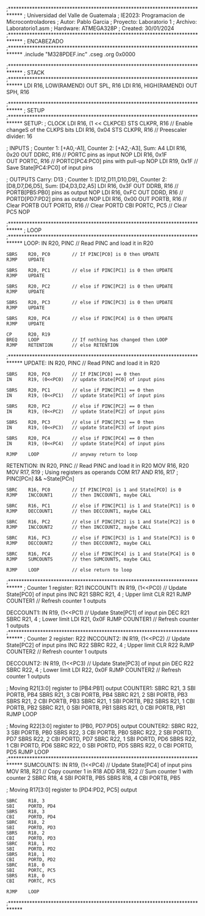  ;*****************************************************************************
 ; Universidad del Valle de Guatemala
 ; IE2023: Programacion de Microcontroladores
 ; Autor: Pablo Garcia
 ; Proyecto: Laboratorio 1
 ; Archivo: Laboratorio1.asm
 ; Hardware: ATMEGA328P
 ; Created: 30/01/2024
 ;*****************************************************************************
 ; ENCABEZADO
 ;*****************************************************************************
 .include "M328PDEF.inc"
 .cseg
 .org 0x0000

 ;*****************************************************************************
 ; STACK
 ;*****************************************************************************
	LDI		R16, LOW(RAMEND)
	OUT		SPL, R16
	LDI		R16, HIGH(RAMEND)
	OUT		SPH, R16

 ;*****************************************************************************
 ; SETUP
 ;*****************************************************************************
 SETUP:
 ; CLOCK
	LDI		R16, (1 << CLKPCE)
	STS		CLKPR, R16		// Enable changeS of the CLKPS bits
	LDI		R16, 0x04
	STS		CLKPR, R16		// Preescaler divider: 16	

 ; INPUTS
 ; Counter 1: [+A0,-A1], Counter 2: [+A2,-A3], Sum: A4
	LDI		R16, 0x20
	OUT		DDRC, R16		// PORTC pins as input
	NOP
	LDI		R16, 0x1F		
	OUT		PORTC, R16		// PORTC[PC4:PC0] pins with pull-up
	NOP
	LDI		R19, 0x1F		// Save State[PC4:PC0] of input pins

 ; OUTPUTS	Carry: D13
 ; Counter 1: [D12,D11,D10,D9], Counter 2: [D8,D7,D6,D5], Sum: [D4,D3,D2,A5]
	LDI		R16, 0x3F
	OUT		DDRB, R16		// PORTB[PB5:PB0] pins as output
	NOP
	LDI		R16, 0xFC
	OUT		DDRD, R16		// PORTD[PD7:PD2] pins as output
	NOP
	LDI		R16, 0x00
	OUT		PORTB, R16		// Clear PORTB
	OUT		PORTD, R16		// Clear PORTD
	CBI		PORTC, PC5		// Clear PC5
	NOP

 ;*****************************************************************************
 ; LOOP
 ;*****************************************************************************
 LOOP:
	IN		R20, PINC		// Read PINC and load it in R20

	SBRS	R20, PC0		// If PINC[PC0] is 0 then UPDATE
	RJMP	UPDATE

	SBRS	R20, PC1		// else if PINC[PC1] is 0 then UPDATE
	RJMP	UPDATE

	SBRS	R20, PC2		// else if PINC[PC2] is 0 then UPDATE
	RJMP	UPDATE

	SBRS	R20, PC3		// else if PINC[PC3] is 0 then UPDATE
	RJMP	UPDATE

	SBRS	R20, PC4		// else if PINC[PC4] is 0 then UPDATE
	RJMP	UPDATE

	CP		R20, R19
	BREQ	LOOP			// If nothing has changed then LOOP
	RJMP	RETENTION		// else RETENTION
;*****************************************************************************
UPDATE:
	IN		R20, PINC		// Read PINC and load it in R20

	SBRS	R20, PC0		// If PINC[PC0] == 0 then
	IN		R19, (0<<PC0)	// update State[PC0] of input pins

	SBRS	R20, PC1		// else if PINC[PC1] == 0 then
	IN		R19, (0<<PC1)	// update State[PC1] of input pins

	SBRS	R20, PC2		// else if PINC[PC2] == 0 then
	IN		R19, (0<<PC2)	// update State[PC2] of input pins

	SBRS	R20, PC3		// else if PINC[PC3] == 0 then
	IN		R19, (0<<PC3)	// update State[PC3] of input pins

	SBRS	R20, PC4		// else if PINC[PC4] == 0 then
	IN		R19, (0<<PC4)	// update State[PC4] of input pins

	RJMP	LOOP			// anyway return to loop

RETENTION:
	IN		R20, PINC		// Read PINC and load it in R20
	MOV		R16, R20
	MOV		R17, R19		; Using registers as operands
	COM		R17
	AND		R16, R17		; PINC[PCn] && ~State[PCn]

	SBRC	R16, PC0		// If PINC[PCO] is 1 and State[PCO] is 0
	RJMP	INCCOUNT1		// then INCCOUNT1, maybe CALL

	SBRC	R16, PC1		// else if PINC[PC1] is 1 and State[PC1] is 0
	RJMP	DECCOUNT1		// then DECCOUNT1, maybe CALL

	SBRC	R16, PC2		// else if PINC[PC2] is 1 and State[PC2] is 0
	RJMP	INCCOUNT2		// then INCCOUNT2, maybe CALL

	SBRC	R16, PC3		// else if PINC[PC3] is 1 and State[PC3] is 0
	RJMP	DECCOUNT2		// then DECCOUNT2, maybe CALL

	SBRC	R16, PC4		// else if PINC[PC4] is 1 and State[PC4] is 0
	RJMP	SUMCOUNTS		// then SUMCOUNTS, maybe CALL

	RJMP	LOOP			// else return to loop
;*****************************************************************************
; Counter 1 register: R21
INCCOUNT1:
	IN		R19, (1<<PC0)	// Update State[PC0] of input pins
	INC		R21
	SBRC	R21, 4			; Upper limit
	CLR		R21
	RJMP	COUNTER1		// Refresh counter 1 outputs

DECCOUNT1:
	IN		R19, (1<<PC1)	// Update State[PC1] of input pin
	DEC		R21
	SBRC	R21, 4			; Lower limit
	LDI		R21, 0x0F
	RJMP	COUNTER1		// Refresh counter 1 outputs
;*****************************************************************************
; Counter 2 register: R22
INCCOUNT2:
	IN		R19, (1<<PC2)	// Update State[PC2] of input pins
	INC		R22
	SBRC	R22, 4			; Upper limit
	CLR		R22
	RJMP	COUNTER2		// Refresh counter 1 outputs

DECCOUNT2:
	IN		R19, (1<<PC3)	// Update State[PC3] of input pin
	DEC		R22
	SBRC	R22, 4			; Lower limit
	LDI		R22, 0x0F
	RJMP	COUNTER2		// Refresh counter 1 outputs

; Moving R21[3:0] register to [PB4:PB1] output
COUNTER1:
	SBRC	R21, 3
	SBI		PORTB, PB4
	SBRS	R21, 3
	CBI		PORTB, PB4
	SBRC	R21, 2
	SBI		PORTB, PB3
	SBRS	R21, 2
	CBI		PORTB, PB3
	SBRC	R21, 1
	SBI		PORTB, PB2
	SBRS	R21, 1
	CBI		PORTB, PB2
	SBRC	R21, 0
	SBI		PORTB, PB1
	SBRS	R21, 0
	CBI		PORTB, PB1
	RJMP	LOOP

; Moving R22[3:0] register to [PB0, PD7:PD5] output
COUNTER2:
	SBRC	R22, 3
	SBI		PORTB, PB0
	SBRS	R22, 3
	CBI		PORTB, PB0
	SBRC	R22, 2
	SBI		PORTD, PD7
	SBRS	R22, 2
	CBI		PORTD, PD7
	SBRC	R22, 1
	SBI		PORTD, PD6
	SBRS	R22, 1
	CBI		PORTD, PD6
	SBRC	R22, 0
	SBI		PORTD, PD5
	SBRS	R22, 0
	CBI		PORTD, PD5
	RJMP	LOOP
;*****************************************************************************
SUMCOUNTS:
	IN		R19, (1<<PC4)	// Update State[PC4] of input pins
	MOV		R18, R21		// Copy counter 1 in R18
	ADD		R18, R22		// Sum counter 1 with counter 2
	SBRC	R18, 4
	SBI		PORTB, PB5
	SBRS	R18, 4
	CBI		PORTB, PB5

; Moving R17[3:0] register to [PD4:PD2, PC5] output

	SBRC	R18, 3
	SBI		PORTD, PD4
	SBRS	R18, 3
	CBI		PORTD, PD4
	SBRC	R18, 2
	SBI		PORTD, PD3
	SBRS	R18, 2
	CBI		PORTD, PD3
	SBRC	R18, 1
	SBI		PORTD, PD2
	SBRS	R18, 1
	CBI		PORTD, PD2
	SBRC	R18, 0
	SBI		PORTC, PC5
	SBRS	R18, 0
	CBI		PORTC, PC5

	RJMP	LOOP
;*****************************************************************************
  


